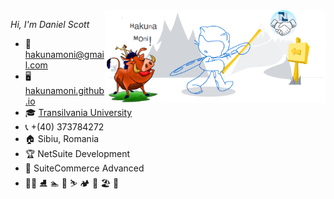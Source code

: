 <img width="70%" align="right" alt="Github" src="/images/git_readme_demo.png" />

*Hi, I'm Daniel Scott*

- :e-mail: [hakunamoni@gmail.com](mailto:hakunamoni@gmail.com)
- :desktop_computer: [hakunamoni.github.io](hakunamoni.github.io)
- :mortar_board: [Transilvania University](https://www.unitbv.ro/)
- :telephone_receiver: +(40) 373784272
- :house: Sibiu, Romania
- :trophy: NetSuite Development
- :notebook_with_decorative_cover: SuiteCommerce Advanced
- :lotus_position_man: :ice_skate: :swimmer: :coconut: :skier: :camping: :clinking_glasses: :beach_umbrella: :bowling: 

<!-- 
:book:
:blue_book:
:envelope:
:computer:
 -->

<!--
### Hi there 👋


**hakunamoni/hakunamoni** is a ✨ _special_ ✨ repository because its `README.md` (this file) appears on your GitHub profile.


- 🔭 I’m currently working on ...
- 🌱 I’m currently learning ...
- 👯 I’m looking to collaborate on ...
- 🤔 I’m looking for help with ...
- 💬 Ask me about ...
- 📫 How to reach me: ...
- 😄 Pronouns: ...
- ⚡ Fun fact: ...
-->
